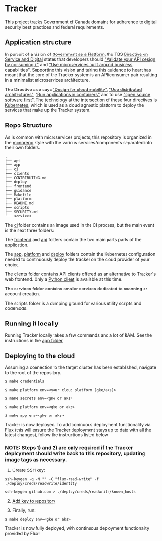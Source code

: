 # Tracker

This project tracks Government of Canada domains for adherence to digital security best practices and federal requirements.

## Application structure

In pursuit of a vision of [Government as a Platform](https://medium.com/digitalhks/a-working-definition-of-government-as-a-platform-1fa6ff2f8e8d), the TBS [Directive on Service and Digital](https://www.tbs-sct.gc.ca/pol/doc-eng.aspx?id=32601) states that developers should ["Validate your API design by consuming it"](https://www.tbs-sct.gc.ca/pol/doc-eng.aspx?id=32604#claB.2.2.4) and ["Use microservices built around business capabilities"](https://www.tbs-sct.gc.ca/pol/doc-eng.aspx?id=32602#claA.2.3.10.2). Supporting this vision and taking this guidance to heart has meant that the core of the Tracker system is an API/consumer pair resulting in a minimalist microservices architecture.

The Directive also says ["Design for cloud mobility"](https://www.tbs-sct.gc.ca/pol/doc-eng.aspx?id=32602#claA.2.3.11.3), ["Use distributed architectures"](https://www.tbs-sct.gc.ca/pol/doc-eng.aspx?id=32602#claA.2.3.12.4), ["Run applications in containers"](https://www.tbs-sct.gc.ca/pol/doc-eng.aspx?id=32602#claA.2.3.10.4) and to use ["open source software first"](https://www.tbs-sct.gc.ca/pol/doc-eng.aspx?id=32602#claA.2.3.8.1).
The technology at the intersection of these four directives is [Kubernetes](https://kubernetes.io/), which is used as a cloud agnostic platform to deploy the services that make up the Tracker system.

## Repo Structure

As is common with microservices projects, this repository is organized in the [monorepo](https://en.wikipedia.org/wiki/Monorepo) style with the various services/components separated into their own folders.

```
.
├── api
├── app
├── ci
├── clients
├── CONTRIBUTING.md
├── deploy
├── frontend
├── guidance
├── Makefile
├── platform
├── README.md
├── scripts
├── SECURITY.md
└── services
```

The [ci](ci/README.md) folder contains an image used in the CI process, but the main event is the next three folders:

The [frontend](frontend/README.md) and [api](api/README.md) folders contain the two main parts parts of the application.

The [app](app/README.md), [platform](platform/README.md) and [deploy](deploy/README.md) folders contain the Kubernetes configuration needed to continuously deploy the tracker on the cloud provider of your choice.

The clients folder contains API clients offered as an alternative to Tracker's web frontend. Only a [Python client](clients/python/README.md) is available at this time.

The services folder contains smaller services dedicated to scanning or account creation.

The scripts folder is a dumping ground for various utility scripts and codemods.


## Running it locally

Running Tracker locally takes a few commands and a lot of RAM. See the instructions in the [app folder](app/README.md)


## Deploying to the cloud

Assuming a connection to the target cluster has been established, navigate to the root of the repository.

```
$ make credentials
```

```
$ make platform env=<your cloud platform (gke/aks)>
```

```
$ make secrets env=<gke or aks>
```

```
$ make platform env=<gke or aks>
```

```
$ make app env=<gke or aks>
```

Tracker is now deployed. To add coninuous deployment functionality via [Flux](https://fluxcd.io/) (this will ensure the Tracker deployment stays up to date with all the latest changes), follow the instructions listed below.


### NOTE: Steps 1) and 2) are only required if the Tracker deployment should write back to this repository, updating image tags as necessary.


1) Create SSH key:

```
ssh-keygen -q -N "" -C "flux-read-write" -f ./deploy/creds/readwrite/identity
```

```
ssh-keygen github.com > ./deploy/creds/readwrite/known_hosts
```

2) [Add key to repository](https://github.com/canada-ca/tracker/settings/keys/new)

3) Finally, run:

```
$ make deploy env=<gke or aks>
```

Tracker is now fully deployed, with continuous deployment functionality provided by Flux!
